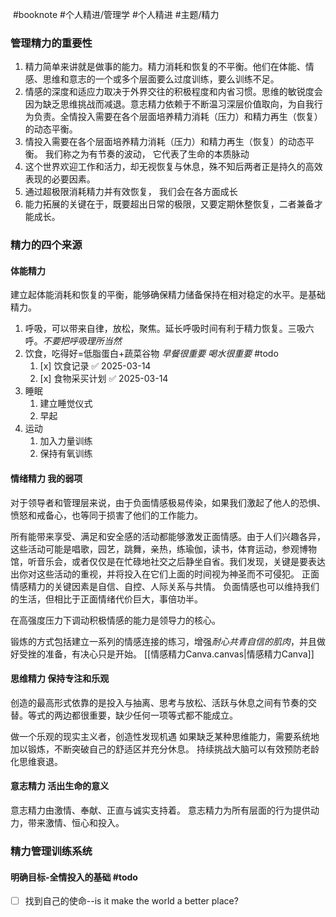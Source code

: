  #booknote #个人精进/管理学 #个人精进 #主题/精力
### 管理精力的重要性
1. 精力简单来讲就是做事的能力。精力消耗和恢复的不平衡。他们在体能、情感、思维和意志的一个或多个层面要么过度训练，要么训练不足。
2. 情感的深度和适应力取决于外界交往的积极程度和内省习惯。思维的敏锐度会因为缺乏思维挑战而减退。意志精力依赖于不断温习深层价值取向，为自我行为负责。全情投入需要在各个层面培养精力消耗（压力）和精力再生（恢复）的动态平衡。
3. 情投入需要在各个层面培养精力消耗（压力）和精力再生（恢复）的动态平衡。 我们称之为有节奏的波动， 它代表了生命的本质脉动
4. 这个世界欢迎工作和活力，却无视恢复与休息，殊不知后两者正是持久的高效表现的必要因素。
5. 通过超极限消耗精力并有效恢复， 我们会在各方面成长
6. 能力拓展的关键在于，既要超出日常的极限，又要定期休整恢复，二者兼备才能成长。
### 精力的四个来源
#### 体能精力
建立起体能消耗和恢复的平衡，能够确保精力储备保持在相对稳定的水平。是基础精力。
1. 呼吸，可以带来自律，放松，聚焦。延长呼吸时间有利于精力恢复。三吸六呼。*不要把呼吸理所当然*
2. 饮食，吃得好=低脂蛋白+蔬菜谷物 *早餐很重要 喝水很重要* #todo
	1. [x] 饮食记录 ✅ 2025-03-14
	2. [x] 食物采买计划 ✅ 2025-03-14
3. 睡眠
	1. 建立睡觉仪式
	2. 早起
4. 运动
	1. 加入力量训练
	2. 保持有氧训练

#### 情绪精力 我的弱项
对于领导者和管理层来说，由于负面情感极易传染，如果我们激起了他人的恐惧、愤怒和戒备心，也等同于损害了他们的工作能力。

所有能带来享受、满足和安全感的活动都能够激发正面情感。由于人们兴趣各异，这些活动可能是唱歌，园艺，跳舞，亲热，练瑜伽，读书，体育运动，参观博物馆，听音乐会，或者仅仅是在忙碌地社交之后静坐自省。我们发现，关键是要表达出你对这些活动的重视，并将投入在它们上面的时间视为神圣而不可侵犯。
正面情感精力的关键因素是自信、自控、人际关系与共情。 负面情感也可以维持我们的生活，但相比于正面情绪代价巨大，事倍功半。

在高强度压力下调动积极情感的能力是领导力的核心。

锻炼的方式包括建立一系列的情感连接的练习，增强*耐心共青自信的肌肉*，并且做好受挫的准备，有决心只是开始。
[[情感精力Canva.canvas|情感精力Canva]]

#### 思维精力 保持专注和乐观

创造的最高形式依靠的是投入与抽离、思考与放松、活跃与休息之间有节奏的交替。等式的两边都很重要，缺少任何一项等式都不能成立。

做一个乐观的现实主义者，创造性发现机遇
如果缺乏某种思维能力，需要系统地加以锻炼，不断突破自己的舒适区并充分休息。 持续挑战大脑可以有效预防老龄化思维衰退。

#### 意志精力 活出生命的意义
意志精力由激情、奉献、正直与诚实支持着。
意志精力为所有层面的行为提供动力，带来激情、恒心和投入。

### 精力管理训练系统

#### 明确目标-全情投入的基础 #todo
- [ ] 找到自己的使命--is it make the world a better place?
 
